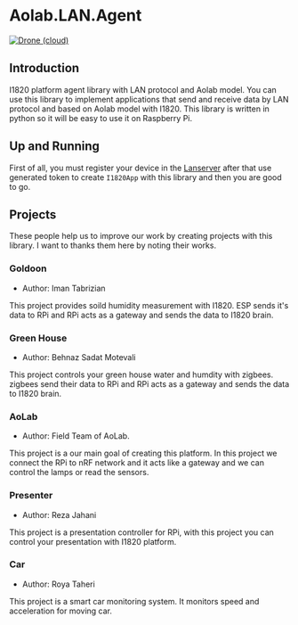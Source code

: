 # Aolab.LAN.Agent
[![Drone (cloud)](https://img.shields.io/drone/build/I1820/Aolab.LAN.Agent.svg?style=flat-square)](https://cloud.drone.io/I1820/Aolab.LAN.Agent)

## Introduction
I1820 platform agent library with LAN protocol and Aolab model.
You can use this library to implement applications that send and receive data by LAN protocol
and based on Aolab model with I1820. This library is written in python so it will be easy to use it on Raspberry Pi.

## Up and Running
First of all, you must register your device in the [Lanserver](https://github.com/I1820/lanserver) after that use generated token to
create `I1820App` with this library and then you are good to go.

## Projects
These people help us to improve our work by creating projects with this library. I want
to thanks them here by noting their works.

### Goldoon
- Author: Iman Tabrizian

This project provides soild humidity measurement with I1820.
ESP sends it's data to RPi and RPi acts as a gateway and sends
the data to I1820 brain.

### Green House
- Author: Behnaz Sadat Motevali

This project controls your green house water and humdity with zigbees.
zigbees send their data to RPi and RPi acts as a gateway and sends
the data to I1820 brain.

### AoLab
- Author: Field Team of AoLab.

This project is a our main goal of creating this platform.
In this project we connect the RPi to nRF network and it acts like
a gateway and we can control the lamps or read the sensors.

### Presenter
- Author: Reza Jahani

This project is a presentation controller for RPi, with this project you can
control your presentation with I1820 platform.

### Car
- Author: Roya Taheri

This project is a smart car monitoring system. It monitors speed and acceleration for moving car.
